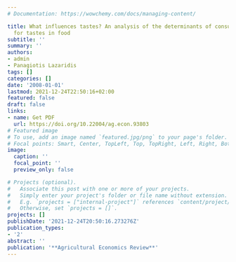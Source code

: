 ```yaml
---
# Documentation: https://wowchemy.com/docs/managing-content/

title: What influences tastes? An analysis of the determinants of consumers' demand
  for tastes in food
subtitle: ''
summary: ''
authors:
- admin
- Panagiotis Lazaridis
tags: []
categories: []
date: '2008-01-01'
lastmod: 2021-12-24T22:50:16+02:00
featured: false
draft: false
links: 
- name: Get PDF
  url: https://doi.org/10.22004/ag.econ.93803
# Featured image
# To use, add an image named `featured.jpg/png` to your page's folder.
# Focal points: Smart, Center, TopLeft, Top, TopRight, Left, Right, BottomLeft, Bottom, BottomRight.
image:
  caption: ''
  focal_point: ''
  preview_only: false

# Projects (optional).
#   Associate this post with one or more of your projects.
#   Simply enter your project's folder or file name without extension.
#   E.g. `projects = ["internal-project"]` references `content/project/deep-learning/index.md`.
#   Otherwise, set `projects = []`.
projects: []
publishDate: '2021-12-24T20:50:16.273276Z'
publication_types:
- '2'
abstract: ''
publication: '**Agricultural Economics Review**'
---
```

